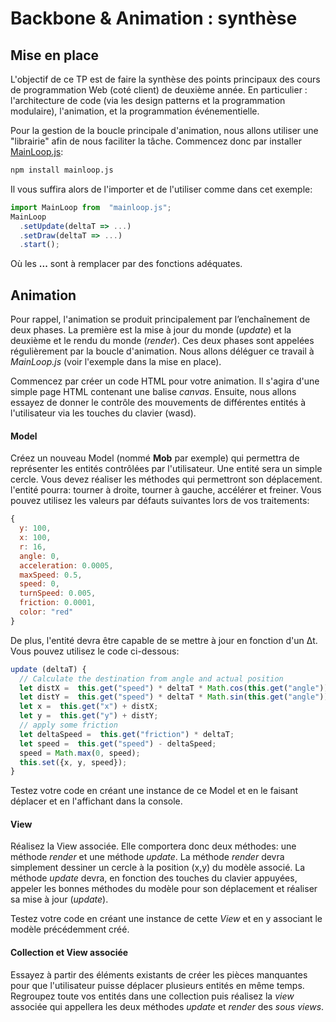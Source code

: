 # Backbone & Animation : synthèse

## Mise en place
 
 L'objectif de ce TP est de faire la synthèse des points principaux des cours de programmation Web (coté client) de deuxième année. En particulier : l'architecture de code (via les design patterns et la programmation modulaire), l'animation, et la programmation événementielle. 
 
 Pour la gestion de la boucle principale d'animation, nous allons utiliser une "librairie" afin de nous faciliter la tâche. Commencez donc par installer [
MainLoop.js](https://github.com/IceCreamYou/MainLoop.js): 
 ```bash
 npm install mainloop.js
```

Il vous suffira alors de l'importer et de l'utiliser comme dans cet exemple:

```js
import MainLoop from  "mainloop.js";
MainLoop
  .setUpdate(deltaT => ...)
  .setDraw(deltaT => ...)
  .start();
``` 
Où les **...** sont à remplacer par des fonctions adéquates.

## Animation
Pour rappel, l'animation se produit principalement par l’enchaînement de deux phases. La première est la mise à jour du monde (*update*) et la deuxième et le rendu du monde (*render*). Ces deux phases sont appelées régulièrement par la boucle d'animation. Nous allons déléguer ce travail à *MainLoop.js* (voir l'exemple dans la mise en place).

Commencez par créer un code HTML pour votre animation. Il s'agira d'une simple page HTML contenant une balise *canvas*.  Ensuite, nous allons essayez de donner le contrôle des mouvements de différentes entités à l'utilisateur via les touches du clavier (wasd).  

#### Model
Créez un nouveau Model (nommé **Mob** par exemple) qui permettra de représenter les entités contrôlées par l'utilisateur. Une entité sera un simple cercle. Vous devez réaliser les méthodes qui permettront son déplacement. l'entité pourra: tourner à droite, tourner à gauche, accélérer et freiner.  Vous pouvez utilisez les valeurs par défauts suivantes lors de vos traitements:

```js
{
  y: 100,
  x: 100,
  r: 16,
  angle: 0,
  acceleration: 0.0005,
  maxSpeed: 0.5,
  speed: 0,
  turnSpeed: 0.005,
  friction: 0.0001,
  color: "red"
}
```

De plus, l'entité devra être capable de se mettre à jour en fonction d'un Δt. Vous pouvez utilisez le code ci-dessous:

```js
update (deltaT) {
  // Calculate the destination from angle and actual position
  let distX =  this.get("speed") * deltaT * Math.cos(this.get("angle"));
  let distY =  this.get("speed") * deltaT * Math.sin(this.get("angle"));
  let x =  this.get("x") + distX;
  let y =  this.get("y") + distY;
  // apply some friction
  let deltaSpeed =  this.get("friction") * deltaT;
  let speed =  this.get("speed") - deltaSpeed;
  speed = Math.max(0, speed);
  this.set({x, y, speed});
}
```

Testez votre code en créant une instance de ce Model et en le faisant déplacer et en l'affichant dans la console.

#### View

Réalisez la View associée. Elle comportera donc deux méthodes: une méthode *render* et une méthode *update*.  La méthode *render* devra simplement dessiner un cercle à la position (x,y) du modèle associé. La méthode *update* devra, en fonction des touches du clavier appuyées, appeler les bonnes méthodes du modèle pour son déplacement et réaliser sa mise à jour (*update*). 

Testez votre code en créant une instance de cette *View* et en y associant le modèle précédemment créé. 

#### Collection et View associée 

Essayez à partir des éléments existants de créer les pièces manquantes pour que l'utilisateur puisse déplacer plusieurs entités en même temps. Regroupez toute vos entités dans une collection puis réalisez la *view* associée qui appellera les deux méthodes *update* et *render* des *sous views*.  


  
<!--stackedit_data:
eyJoaXN0b3J5IjpbLTk1NjA4NTQzMiwtMTI5ODUzODMxNywtMT
Y5NzExNjgxOF19
-->